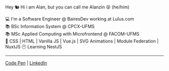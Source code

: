 Hey 🐿 
Hi i am Alan, but you can call me Alanzin 😝 (he/him)

💻 I'm a Software Engineer @ BairesDev working at Lulus.com  
📚 BSc Information System @ CPCX-UFMS  
📚 MSc Applied Computing with Microfrontend @ FACOM-UFMS  
💚 CSS | HTML | Vanilla JS | Vue.js | SVG Animations | Module Federation | NuxtJS
🕐 Learning NestJS
_____


[Code Pen](https://codepen.io/schirrel)   |   [LinkedIn](https://www.linkedin.com/in/alanschio/)
